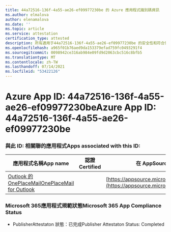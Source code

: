 ```yaml
---
title: 44a72516-136f-4a55-ae26-ef09977230be 的 Azure 應用程式識別碼資訊
ms.author: elmalova
author: elenamalova
ms.date: ''
ms.topic: article
ms.service: attestation
certification_type: attested
description: 所有適用于44a72516-136f-4a55-ae26-ef09977230be 的安全性和符合性資訊資訊。
ms.openlocfilehash: a965f01b76aed9da153379efad759fc0493291f4
ms.sourcegitcommit: 0098942ce316ab984e09fd9d2063cbc516c8bfb5
ms.translationtype: MT
ms.contentlocale: zh-TW
ms.lasthandoff: 07/14/2021
ms.locfileid: "53422126"
---
```

# <a name="azure-app-id-44a72516-136f-4a55-ae26-ef09977230be"></a><span data-ttu-id="f0f47-103">Azure App ID: 44a72516-136f-4a55-ae26-ef09977230be</span><span class="sxs-lookup"><span data-stu-id="f0f47-103">Azure App ID: 44a72516-136f-4a55-ae26-ef09977230be</span></span>


### <a name="apps-associated-with-this-id"></a><span data-ttu-id="f0f47-104">與此 ID: 相關聯的應用程式</span><span class="sxs-lookup"><span data-stu-id="f0f47-104">Apps associated with this ID:</span></span>
| <span data-ttu-id="f0f47-105">**應用程式名稱**</span><span class="sxs-lookup"><span data-stu-id="f0f47-105">**App name**</span></span> | <span data-ttu-id="f0f47-106">**認證**</span><span class="sxs-lookup"><span data-stu-id="f0f47-106">**Certified**</span></span> | <span data-ttu-id="f0f47-107">**在 AppSource 中查看**</span><span class="sxs-lookup"><span data-stu-id="f0f47-107">**View in AppSource**</span></span> |
|-|-|-|
| [<span data-ttu-id="f0f47-108">Outlook 的 OnePlaceMail</span><span class="sxs-lookup"><span data-stu-id="f0f47-108">OnePlaceMail for Outlook</span></span>](https://docs.microsoft.com/en-us/microsoft-365-app-certification/forward/WA104380723) |  | [https://appsource.microsoft.com/product/office/WA104380723](https://appsource.microsoft.com/product/office/WA104380723) |

### <a name="microsoft-365-app-compliance-status"></a><span data-ttu-id="f0f47-109">Microsoft 365應用程式規範狀態</span><span class="sxs-lookup"><span data-stu-id="f0f47-109">Microsoft 365 App Compliance Status</span></span>
- <span data-ttu-id="f0f47-110">PublisherAttestaton 狀態：已完成</span><span class="sxs-lookup"><span data-stu-id="f0f47-110">Publisher Attestaton Status: Completed</span></span>
